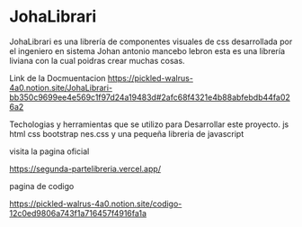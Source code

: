 # JohaLibrari
JohaLibrari  es una librería de componentes visuales de css desarrollada por el ingeniero en sistema Johan antonio mancebo lebron esta es una  librería  liviana con la cual poidras crear muchas cosas.

Link de la Docmuentacion
https://pickled-walrus-4a0.notion.site/JohaLibrari-bb350c9699ee4e569c1f97d24a19483d#2afc68f4321e4b88abfebdb44fa026a2

Techologias y herramientas que se utilizo para Desarrollar este proyecto.
js html css bootstrap nes.css y una pequeña libreria de javascript

visita la pagina oficial

https://segunda-partelibreria.vercel.app/

pagina de codigo 

https://pickled-walrus-4a0.notion.site/codigo-12c0ed9806a743f1a716457f4916fa1a


	
